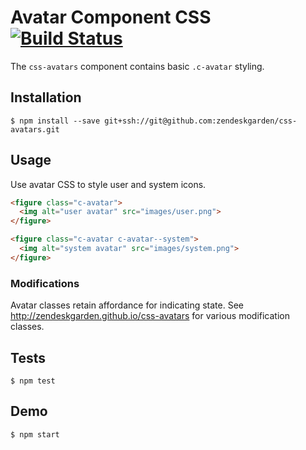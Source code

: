 # Avatar Component CSS [![Build Status](https://travis-ci.com/zendeskgarden/css-avatars.svg?token=dDt9s6smCMgz269xNbpz)](https://travis-ci.com/zendeskgarden/css-avatars)

The `css-avatars` component contains basic `.c-avatar` styling.

## Installation

    $ npm install --save git+ssh://git@github.com:zendeskgarden/css-avatars.git

## Usage

Use avatar CSS to style user and system icons.

```html
<figure class="c-avatar">
  <img alt="user avatar" src="images/user.png">
</figure>

<figure class="c-avatar c-avatar--system">
  <img alt="system avatar" src="images/system.png">
</figure>
```

### Modifications

Avatar classes retain affordance for indicating state. See
http://zendeskgarden.github.io/css-avatars for various modification
classes.

## Tests

    $ npm test

## Demo

    $ npm start
